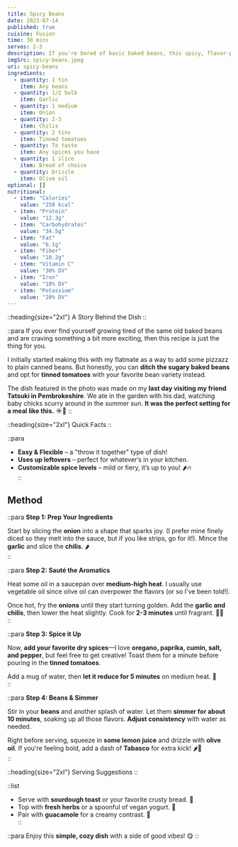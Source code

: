 ```yaml
---
title: Spicy Beans
date: 2023-07-14
published: true
cuisine: Fusion
time: 30 mins
serves: 2-3
description: If you're bored of basic baked beans, this spicy, flavor-packed version will wake up your taste buds. Perfect for using up leftovers and getting creative with spices!
imgSrc: spicy-beans.jpeg
uri: spicy-beans
ingredients:
  - quantity: 1 tin
    item: Any beans
  - quantity: 1/2 bulb
    item: Garlic
  - quantity: 1 medium
    item: Onion
  - quantity: 2-3
    item: Chilis
  - quantity: 2 tins
    item: Tinned tomatoes
  - quantity: To taste
    item: Any spices you have
  - quantity: 1 slice
    item: Bread of choice
  - quantity: Drizzle
    item: Olive oil
optional: []
nutritional:
  - item: "Calories"
    value: "250 kcal"
  - item: "Protein"
    value: "12.3g"
  - item: "Carbohydrates"
    value: "34.5g"
  - item: "Fat"
    value: "6.1g"
  - item: "Fiber"
    value: "10.2g"
  - item: "Vitamin C"
    value: "30% DV"
  - item: "Iron"
    value: "18% DV"
  - item: "Potassium"
    value: "20% DV"
---
```


::heading{size="2xl"}
A Story Behind the Dish
::

::para
If you ever find yourself growing tired of the same old baked beans and are craving something a bit more exciting, then this recipe is just the thing for you.  

I initially started making this with my flatmate as a way to add some pizzazz to plain canned beans. But honestly, you can **ditch the sugary baked beans** and opt for **tinned tomatoes** with your favorite bean variety instead.  

The dish featured in the photo was made on my **last day visiting my friend Tatsuki in Pembrokeshire**. We ate in the garden with his dad, watching baby chicks scurry around in the summer sun. **It was the perfect setting for a meal like this.** ☀️🐣
::

::heading{size="2xl"}
Quick Facts
::

::para
- **Easy & Flexible** – a "throw it together" type of dish!  
- **Uses up leftovers** – perfect for whatever’s in your kitchen.  
- **Customizable spice levels** – mild or fiery, it’s up to you! 🌶️🔥  
::

## Method  

::para
**Step 1: Prep Your Ingredients**  

Start by slicing the **onion** into a shape that sparks joy. (I prefer mine finely diced so they melt into the sauce, but if you like strips, go for it!). Mince the **garlic** and slice the **chilis**. 🌶️  
::

::para
**Step 2: Sauté the Aromatics**  

Heat some oil in a saucepan over **medium-high heat**. I usually use vegetable oil since olive oil can overpower the flavors (or so I've been told!).  

Once hot, fry the **onions** until they start turning golden. Add the **garlic and chilis**, then lower the heat slightly. Cook for **2-3 minutes** until fragrant. 🧄🔥  
::

::para
**Step 3: Spice it Up**  

Now, **add your favorite dry spices**—I love **oregano, paprika, cumin, salt, and pepper**, but feel free to get creative! Toast them for a minute before pouring in the **tinned tomatoes**.  

Add a mug of water, then **let it reduce for 5 minutes** on medium heat. 🍅  
::

::para
**Step 4: Beans & Simmer**  

Stir in your **beans** and another splash of water. Let them **simmer for about 10 minutes**, soaking up all those flavors. **Adjust consistency** with water as needed.  

Right before serving, squeeze in **some lemon juice** and drizzle with **olive oil**. If you're feeling bold, add a dash of **Tabasco** for extra kick! 🌶️🍋  
::

::heading{size="2xl"}
Serving Suggestions
::

::list
- Serve with **sourdough toast** or your favorite crusty bread. 🥖  
- Top with **fresh herbs** or a spoonful of vegan yogurt. 🌿  
- Pair with **guacamole** for a creamy contrast. 🥑  
::

::para
Enjoy this **simple, cozy dish** with a side of good vibes! 😋
::
